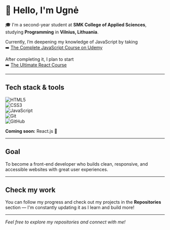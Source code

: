# 👋 Hello, I'm Ugnė

🎓 I'm a second-year student at **SMK College of Applied Sciences**, studying **Programming** in **Vilnius, Lithuania**.

Currently, I’m deepening my knowledge of JavaScript by taking  
➡️ [The Complete JavaScript Course on Udemy](https://www.udemy.com/course/the-complete-javascript-course/?couponCode=ST13MT80425G1)  

After completing it, I plan to start  
➡️ [The Ultimate React Course](https://www.udemy.com/course/the-ultimate-react-course/?couponCode=ST13MT80425G1)

---

##  Tech stack & tools

![HTML5](https://img.shields.io/badge/-HTML5-E34F26?style=for-the-badge&logo=html5&logoColor=white)  
![CSS3](https://img.shields.io/badge/-CSS3-1572B6?style=for-the-badge&logo=css3&logoColor=white)  
![JavaScript](https://img.shields.io/badge/-JavaScript-F7DF1E?style=for-the-badge&logo=javascript&logoColor=black)  
![Git](https://img.shields.io/badge/-Git-F05032?style=for-the-badge&logo=git&logoColor=white)  
![GitHub](https://img.shields.io/badge/-GitHub-181717?style=for-the-badge&logo=github&logoColor=white)  

**Coming soon:** React.js 👀

---

##  Goal

To become a front-end developer who builds clean, responsive, and accessible websites with great user experiences.

---

##  Check my work

You can follow my progress and check out my projects in the **Repositories** section — I'm constantly updating it as I learn and build more!

---

 *Feel free to explore my repositories and connect with me!* 
